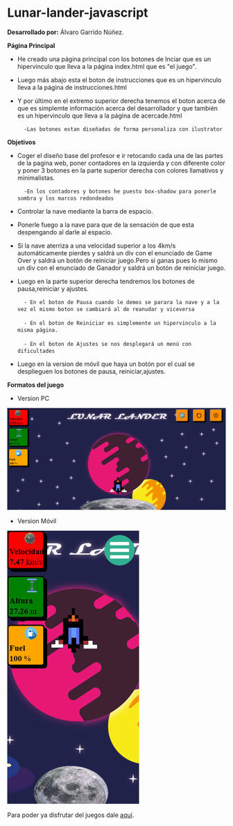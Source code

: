 # Lunar-lander-javascript

__Desarrollado por:__ Álvaro Garrido Núñez.

__Página Principal__

* He creado una página principal con los botones de Inciar que es un hipervinculo que lleva a la página index.html que es "el juego".
* Luego más abajo esta el boton de instrucciones que es un hipervinculo lleva a la página de instrucciones.html
* Y por último en el extremo superior derecha tenemos el boton acerca de que es simplemte información acerca del desarrollador y que también es un hipervinculo que lleva a la página de acercade.html

		-Las botones estan diseñadas de forma personaliza con ilustrator

__Objetivos__

* Coger el diseño base del profesor e ir retocando cada una de las partes de la pagina web, poner contadores en la izquierda y con diferente color y poner 3 botones en la parte superior derecha con colores llamativos y minimalistas.

		-En los contadores y botones he puesto box-shadow para ponerle sombra y los marcos redondeados

* Controlar la nave mediante la barra de espacio.

* Ponerle fuego a la nave para que de la sensación de que esta despengando al darle al espacio.

* Si la nave aterriza a una velocidad superior a los 4km/s automáticamente pierdes y saldrá un div con el enunciado de Game Over y saldrá un botón de reiniciar juego.Pero si ganas pues lo mismo un div con el enunciado de Ganador y saldrá un botón de reiniciar juego.

* Luego en la parte superior derecha tendremos los botones de pausa,reiniciar y ajustes.
 
		- En el boton de Pausa cuando le demos se parara la nave y a la vez el mismo boton se cambiará al de reanudar y viceversa
		
		- En el boton de Reiniciar es simplemente un hipervinculo a la misma página.
		
		- En el boton de Ajustes se nos desplegará un menú con dificultades
		
* Luego en la version de móvil que haya un botón por el cual se desplieguen los botones de pausa, reiniciar,ajustes.
     
__Formatos del juego__

* Version PC

![Version PC](https://github.com/Soontrax/Lunar-lander-javascript/blob/master/img/Lunar-Lander-pc.png)

* Version Móvil

![Version Móvil](https://github.com/Soontrax/Lunar-lander-javascript/blob/master/img/Lunar-Lander-mobile.png)

Para poder ya disfrutar del juegos dale [aquí](https://rawgit.com/Soontrax/Lunar-lander-javascript/master/inicio.html).

